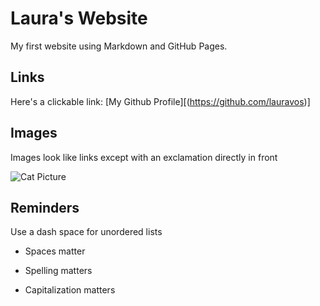 # Laura's Website

My first website using Markdown and GitHub Pages. 

## Links

Here's a clickable link: [My Github Profile][(https://github.com/lauravos)]

## Images

Images look like links except with an exclamation directly in front

![Cat Picture](https://cdn.pixabay.com/photo/2018/11/05/17/34/cat-3796529_640.jpg)

## Reminders

Use a dash space for unordered lists

- Spaces matter

- Spelling matters

- Capitalization matters
